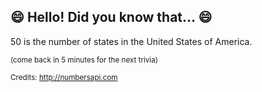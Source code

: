 ## :smile: Hello! Did you know that... :smile:
50 is the number of states in the United States of America.

<sup>(come back in 5 minutes for the next trivia)</sup>


<sup>Credits: http://numbersapi.com</sup>
